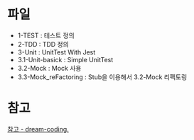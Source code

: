 
# 파일
- 1-TEST : 테스트 정의
- 2-TDD : TDD 정의
- 3-Unit : UnitTest With Jest
- 3.1-Unit-basick : Simple UnitTest
- 3.2-Mock : Mock 사용
- 3.3-Mock_reFactoring : Stub을 이용해서 3.2-Mock 리팩토링




# 참고
[참고 - dream-coding.](https://academy.dream-coding.com/courses/js-tdd)


